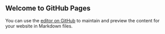 ## Welcome to GitHub Pages

You can use the [editor on GitHub](https://github.com/Albrod/Codingforhelsin/edit/master/README.md) to maintain and preview the content for your website in Markdown files.

